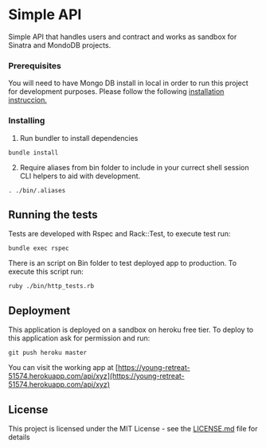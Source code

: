 # Simple API

Simple API that handles users and contract and works as sandbox for Sinatra and MondoDB projects.

### Prerequisites

You will need to have Mongo DB install in local in order to run this project for development purposes. Please follow the following [installation instruccion.](https://docs.mongodb.com/manual/installation/)

### Installing

1) Run bundler to install dependencies

```
bundle install
```

2) Require aliases from bin folder to include in your currect shell session CLI helpers to aid with development.

```
. ./bin/.aliases
```


## Running the tests

Tests are developed with Rspec and Rack::Test, to execute test run:

```
bundle exec rspec
```

There is an script on Bin folder to test deployed app to production. To execute this script run:

```
ruby ./bin/http_tests.rb
```

## Deployment

This application is deployed on a sandbox on heroku free tier. To deploy to this application ask for permission and run:

```
git push heroku master
```

You can visit the working app at [https://young-retreat-51574.herokuapp.com/api/xyz](https://young-retreat-51574.herokuapp.com/api/xyz)

## License

This project is licensed under the MIT License - see the [LICENSE.md](LICENSE.md) file for details
